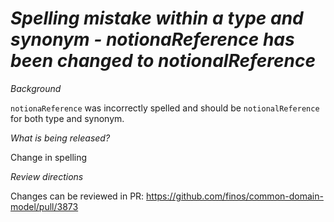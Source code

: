 # _Spelling mistake within a type and synonym - notionaReference has been changed to notionalReference_

_Background_

`notionaReference` was incorrectly spelled and should be `notionalReference` for both type and synonym.

_What is being released?_

Change in spelling

_Review directions_

Changes can be reviewed in PR: https://github.com/finos/common-domain-model/pull/3873